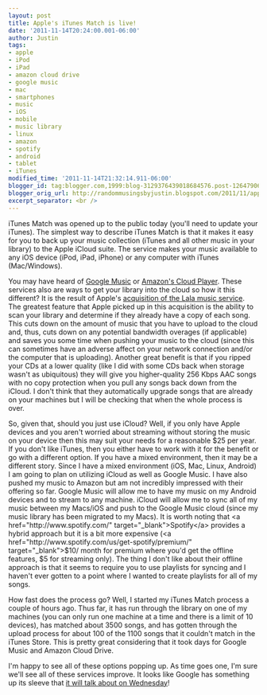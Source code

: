 ```yaml
---
layout: post
title: Apple's iTunes Match is live!
date: '2011-11-14T20:24:00.001-06:00'
author: Justin
tags:
- apple
- iPod
- iPad
- amazon cloud drive
- google music
- mac
- smartphones
- music
- iOS
- mobile
- music library
- linux
- amazon
- spotify
- android
- tablet
- iTunes
modified_time: '2011-11-14T21:32:14.911-06:00'
blogger_id: tag:blogger.com,1999:blog-3129376439018684576.post-1264790631785126500
blogger_orig_url: http://randommusingsbyjustin.blogspot.com/2011/11/apples-itunes-match-is-live.html
excerpt_separator: <br />
---
```


iTunes Match was opened up to the public today (you'll need to update your iTunes). The simplest way to describe iTunes Match is that it makes it easy for you to back up your music collection (iTunes and all other music in your library) to the Apple iCloud suite. The service makes your music available to any iOS device (iPod, iPad, iPhone) or any computer with iTunes (Mac/Windows).
<!--more-->
You may have heard of <a href="https://music.google.com/" target="_blank">Google Music</a>&nbsp;or <a href="http://www.amazon.com/gp/feature.html/ref=sa_menu_mp3_and1?ie=UTF8&amp;docId=1000454841" target="_blank">Amazon's Cloud Player</a>. These services also are ways to get your library into the cloud so how it this different? It is the result of Apple's <a href="http://www.usatoday.com/tech/news/2009-12-08-apple08_ST_N.htm" target="_blank">acquisition of the Lala music service</a>. The greatest feature that Apple picked up in this acquisition is the ability to scan your library and determine if they already have a copy of each song. This cuts down on the amount of music that you have to upload to the cloud and, thus, cuts down on any potential bandwidth overages (if applicable) and saves you some time when pushing your music to the cloud (since this can sometimes have an adverse affect on your network connection and/or the computer that is uploading). Another great benefit is that if you ripped your CDs at a lower quality (like I did with some CDs back when storage wasn't as ubiquitous) they will give you higher-quality 256 Kbps AAC songs with no copy protection when you pull any songs back down from the iCloud. I don't think that they automatically upgrade songs that are already on your machines but I will be checking that when the whole process is over.

So, given that, should you just use iCloud? Well, if you only have Apple devices and you aren't worried about streaming without storing the music on your device then this may suit your needs for a reasonable $25 per year. If you don't like iTunes, then you either have to work with it for the benefit or go with a different option. If you have a mixed environment, then it may be a different story. Since I have a mixed environment (iOS, Mac, Linux, Android) I am going to plan on utilizing iCloud as well as Google Music. I have also pushed my music to Amazon but am not incredibly impressed with their offering so far. Google Music will allow me to have my music on my Android devices and to stream to any machine. iCloud will allow me to sync all of my music between my Macs/iOS and push to the Google Music cloud (since my music library has been migrated to my Macs). It is worth noting that <a href="http://www.spotify.com/" target="_blank">Spotify</a> provides a hybrid approach but it is a bit more expensive (<a href="http://www.spotify.com/us/get-spotify/premium/" target="_blank">$10/ month for premium where you'd get the offline features, $5 for streaming only</a>). The thing I don't like about their offline approach is that it seems to require you to use playlists for syncing and I haven't ever gotten to a point where I wanted to create playlists for all of my songs.

How fast does the process go? Well, I started my iTunes Match process a couple of hours ago. Thus far, it has run through the library on one of my machines (you can only run one machine at a time and there is a limit of 10 devices), has matched about 3500 songs, and has gotten through the upload process for about 100 of the 1100 songs that it couldn't match in the iTunes Store. This is pretty great considering that it took days for Google Music and Amazon Cloud Drive.

I'm happy to see all of these options popping up. As time goes one, I'm sure we'll see all of these services improve. It looks like Google has something up its sleeve that <a href="http://www.engadget.com/2011/11/11/google-announces-android-special-event-for-november-16th-in-lo/" target="_blank">it will talk about on Wednesday</a>!
